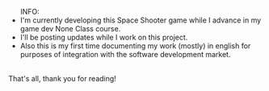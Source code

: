 <ul>
  INFO:
  <li>I'm currently developing this Space Shooter game while I advance in my game dev None Class course.</li>
  <li>I'll be posting updates while I work on this project.</li>
  <li>Also this is my first time documenting my work (mostly) in english for purposes of integration with the software development market.</li>
</ul> </br>
  That's all, thank you for reading!
